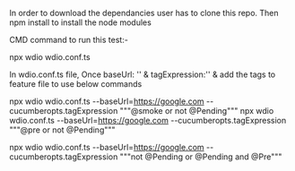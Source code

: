 In order to download the dependancies user has to clone this repo.
Then npm install  to install the node modules

CMD command to run this test:-


npx wdio wdio.conf.ts

In wdio.conf.ts file, Once baseUrl: '' & tagExpression:'' & add the tags to feature file to use below commands

npx wdio wdio.conf.ts --baseUrl=https://google.com --cucumberopts.tagExpression """@smoke or not @Pending"""
npx wdio wdio.conf.ts --baseUrl=https://google.com --cucumberopts.tagExpression """@pre or not @Pending"""

npx wdio wdio.conf.ts --baseUrl=https://google.com --cucumberopts.tagExpression """not @Pending or @Pending and @Pre"""
